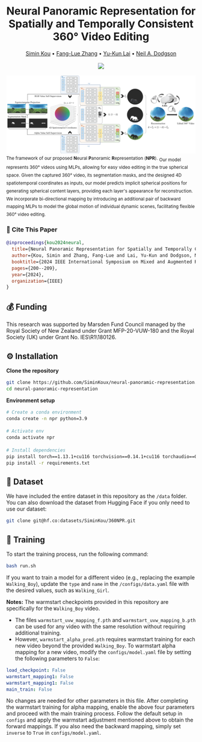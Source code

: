 <div align="center">
  
# Neural Panoramic Representation for Spatially and Temporally Consistent 360° Video Editing

</div>

<p align="center">
  <a href="https://scholar.google.com/citations?user=mIkY9yIAAAAJ&hl=en">Simin Kou</a> • 
  <a href="https://fanglue.github.io/">Fang-Lue Zhang</a> • 
  <a href="https://users.cs.cf.ac.uk/Yukun.Lai/">Yu-Kun Lai</a> • 
   <a href="https://people.wgtn.ac.nz/neil.dodgson">Neil A. Dodgson</a><br>
  <br>
  <a href="https://ieeexplore.ieee.org/abstract/document/10765439">
    <img src="https://img.shields.io/badge/IEEE%20ISMAR-2024-blue">
  </a>
</p>

<p align="left">
  <img src="assets/teaser.png" width="900"><br>
  <small>The framework of our proposed <strong>N</strong>eural <strong>P</strong>anoramic <strong>R</strong>epresentation (<strong>NPR</strong>).</small> <be> <sub> Our model represents 360° videos using MLPs, allowing for easy video editing in the true spherical space. Given the captured 360° video, its segmentation masks, and the designed 4D spatiotemporal coordinates as inputs, our model predicts implicit spherical positions for generating spherical content layers, providing each layer's appearance for reconstruction. We incorporate bi-directional mapping by introducing an additional pair of backward mapping MLPs to model the global motion of individual dynamic scenes, facilitating flexible 360° video editing.</sub>
</p>

### 📜 Cite This Paper
```bibtex
@inproceedings{kou2024neural,
  title={Neural Panoramic Representation for Spatially and Temporally Consistent 360° Video Editing},
  author={Kou, Simin and Zhang, Fang-Lue and Lai, Yu-Kun and Dodgson, Neil A},
  booktitle={2024 IEEE International Symposium on Mixed and Augmented Reality (ISMAR)},
  pages={200--209},
  year={2024},
  organization={IEEE}
}
```

## 💰 Funding
This research was supported by Marsden Fund Council managed by the Royal Society of New Zealand under Grant MFP-20-VUW-180 and the Royal Society (UK) under Grant No. IES\R1\180126.


## ⚙️ Installation
**Clone the repository**  
```sh
git clone https://github.com/SiminKoux/neural-panoramic-representation.git
cd neural-panoramic-representation
```

**Environment setup**  
```sh
# Create a conda environment
conda create -n npr python=3.9

# Activate env
conda activate npr

# Install dependencies
pip install torch==1.13.1+cu116 torchvision==0.14.1+cu116 torchaudio==0.13.1 --extra-index-url https://download.pytorch.org/whl/cu116
pip install -r requirements.txt
```

## 📂 Dataset
We have included the entire dataset in this repository as the ``/data`` folder.<br>
You can also download the dataset from Hugging Face if you only need to use our dataset:
```sh
git clone git@hf.co:datasets/SiminKou/360NPR.git
```
## 🚀 Training
To start the training process, run the following command:
```sh
bash run.sh
```
If you want to train a model for a different video (e.g., replacing the example ``Walking_Boy``), update the ``type`` and ``name`` in the ``/configs/data.yaml`` file with the desired values, such as ``Walking_Girl``.

**Notes:**
The warmstart checkpoints provided in this repository are specifically for the ``Walking_Boy`` video. 
- The files ``warmstart_uvw_mapping_f.pth`` and ``warmstart_uvw_mapping_b.pth`` can be used for any video with the same resolution without requiring additional training.
- However, ``warmstart_alpha_pred.pth`` requires warmstart training for each new video beyond the provided ``Walking_Boy``.
To warmstart alpha mapping for a new video, modify the ``configs/model.yaml`` file by setting the following parameters to ``False``:
```yaml
load_checkpoint: False
warmstart_mapping1: False
warmstart_mapping1: False
main_train: False
```
No changes are needed for other parameters in this file. After completing the warmstart training for alpha mapping, enable the above four parameters and proceed with the main training process.
Follow the default setup in ``configs`` and apply the warmstart adjustment mentioned above to obtain the forward mappings. If you also need the backward mapping, simply set ``inverse`` to ``True`` in ``configs/model.yaml``.
